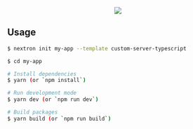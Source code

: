 <p align="center"><img src="https://i.imgur.com/ZWNgF2C.png"></p>

## Usage

```bash
$ nextron init my-app --template custom-server-typescript

$ cd my-app

# Install dependencies
$ yarn (or `npm install`)

# Run development mode
$ yarn dev (or `npm run dev`)

# Build packages
$ yarn build (or `npm run build`)
```
